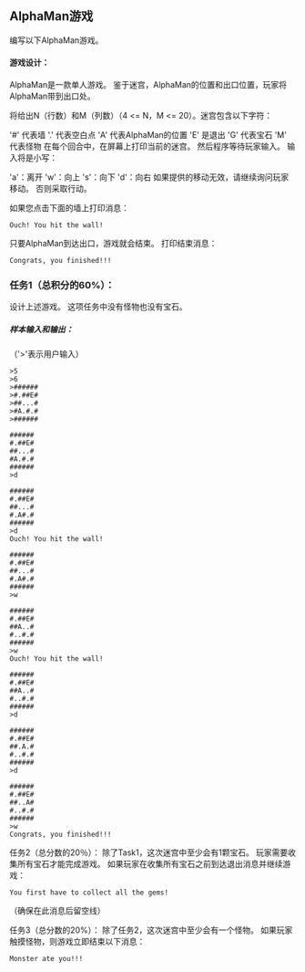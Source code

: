 ## AlphaMan游戏
编写以下AlphaMan游戏。

#### 游戏设计：

AlphaMan是一款单人游戏。 鉴于迷宫，AlphaMan的位置和出口位置，玩家将AlphaMan带到出口处。

将给出N（行数）和M（列数）（4 <= N，M <= 20）。迷宫包含以下字符：

'#' 代表墙
'.' 代表空白点
'A' 代表AlphaMan的位置
'E' 是退出
'G' 代表宝石
'M' 代表怪物
在每个回合中，在屏幕上打印当前的迷宫。 然后程序等待玩家输入。 输入将是小写：

'a'：离开
'w'：向上
's'：向下
'd'：向右
如果提供的移动无效，请继续询问玩家移动。 否则采取行动。

如果您点击下面的墙上打印消息：

```
Ouch! You hit the wall!
```

只要AlphaMan到达出口，游戏就会结束。 打印结束消息：

```
Congrats, you finished!!! 
```

### 任务1（总积分的60%）：

设计上述游戏。 这项任务中没有怪物也没有宝石。

##### 样本输入和输出：
（'>'表示用户输入）

```
>5
>6
>######
>#.##E#
>##...#
>#A.#.#
>######

######
#.##E#
##...#
#A.#.#
######
>d

######
#.##E#
##...#
#.A#.#
######
>d
Ouch! You hit the wall!

######
#.##E#
##...#
#.A#.#
######
>w

######
#.##E#
##A..#
#..#.#
######
>w
Ouch! You hit the wall!

######
#.##E#
##A..#
#..#.#
######
>d

######
#.##E#
##.A.#
#..#.#
######
>d

######
#.##E#
##..A#
#..#.#
######
>w
Congrats, you finished!!!
```

任务2（总分数的20％）：
除了Task1，这次迷宫中至少会有1颗宝石。 玩家需要收集所有宝石才能完成游戏。 如果玩家在收集所有宝石之前到达退出消息并继续游戏：

```
You first have to collect all the gems!
```

（确保在此消息后留空线）

任务3（总分数的20%）：
除了任务2，这次迷宫中至少会有一个怪物。 如果玩家触摸怪物，则游戏立即结束以下消息：

```
Monster ate you!!!
```

